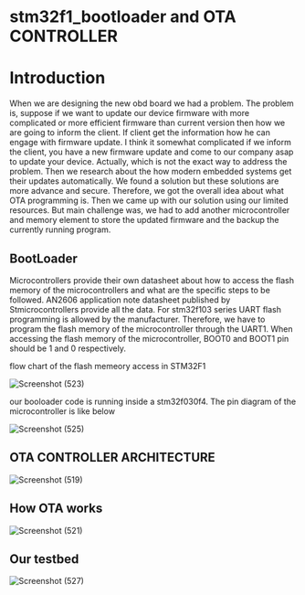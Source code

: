 # stm32f1_bootloader and OTA CONTROLLER

# Introduction

When we are designing the new obd board we had a problem. The problem is, suppose if we want to update our device firmware with
more complicated or more efficient firmware than current version then how we are going to inform the client. If client get the information
how he can engage with firmware update. I think it somewhat complicated if we inform the client, you have a new firmware update and come to
our company asap to update your device. Actually, which is not the exact way to address the problem. Then we research about the how modern
embedded systems get their updates automatically. We found a solution but these solutions are more advance and secure. Therefore, we got the
overall idea about what OTA programming is. Then we came up with our solution using our limited resources. But main challenge was, we had to add another microcontroller and memory element to store the updated firmware and the backup the currently running program.

## BootLoader

Microcontrollers provide their own datasheet about how to access the flash memory of the microcontrollers and what are the specific steps to be followed. AN2606 application
note datasheet published by Stmicrocontrollers provide all the data. For stm32f103 series UART flash programming is allowed by the manufacturer. Therefore, we have to program
the flash memory of the microcontroller through the UART1. When accessing the flash memory of the microcontroller, BOOT0 and BOOT1 pin should be 1 and 0 respectively.

flow chart of the flash memeory access in STM32F1

![Screenshot (523)](https://user-images.githubusercontent.com/37435024/99406317-c586df00-2913-11eb-90ef-cd961db1406c.png)

our booloader code is running inside a stm32f030f4. The pin diagram of the microcontroller is like below

![Screenshot (525)](https://user-images.githubusercontent.com/37435024/99410341-6081b800-2918-11eb-89b3-8409c7811dbd.png)

## OTA CONTROLLER ARCHITECTURE

![Screenshot (519)](https://user-images.githubusercontent.com/37435024/99390162-2c010280-28fe-11eb-8bef-72d04ce9ab02.png)

## How OTA works

![Screenshot (521)](https://user-images.githubusercontent.com/37435024/99393761-cfa0e180-2903-11eb-8009-724a9dc345b3.png)

## Our testbed

![Screenshot (527)](https://user-images.githubusercontent.com/37435024/99411070-3381d500-2919-11eb-92cb-44fa51c6055a.png)
